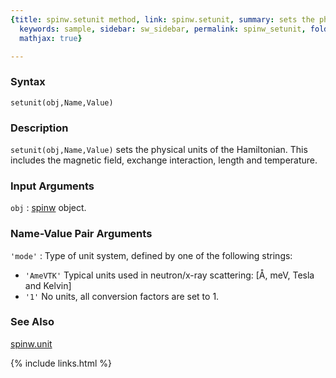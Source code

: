 ```yaml
---
{title: spinw.setunit method, link: spinw.setunit, summary: sets the physical units,
  keywords: sample, sidebar: sw_sidebar, permalink: spinw_setunit, folder: spinw,
  mathjax: true}

---
```

  
### Syntax
  
`setunit(obj,Name,Value)`
  
### Description
  
`setunit(obj,Name,Value)` sets the physical units of the Hamiltonian.
This includes the magnetic field, exchange interaction, length and
temperature.
  
### Input Arguments
  
`obj`
: [spinw](spinw) object.
  
### Name-Value Pair Arguments
  
`'mode'`
: Type of unit system, defined by one of the following strings:
  * `'AmeVTK'`    Typical units used in neutron/x-ray scattering:
                      [Å, meV, Tesla and Kelvin]
  * `'1'`         No units, all conversion factors are set to 1.
 
### See Also
 
[spinw.unit](spinw_unit)
 

{% include links.html %}
